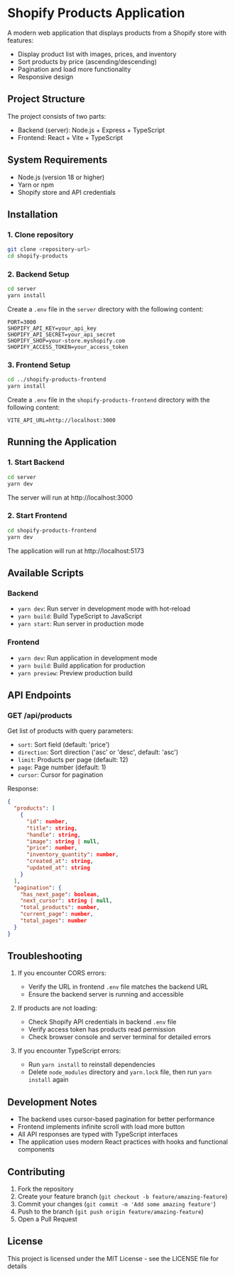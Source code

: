 # Shopify Products Application

A modern web application that displays products from a Shopify store with features:

- Display product list with images, prices, and inventory
- Sort products by price (ascending/descending)
- Pagination and load more functionality
- Responsive design

## Project Structure

The project consists of two parts:

- Backend (server): Node.js + Express + TypeScript
- Frontend: React + Vite + TypeScript

## System Requirements

- Node.js (version 18 or higher)
- Yarn or npm
- Shopify store and API credentials

## Installation

### 1. Clone repository

```bash
git clone <repository-url>
cd shopify-products
```

### 2. Backend Setup

```bash
cd server
yarn install
```

Create a `.env` file in the `server` directory with the following content:

```env
PORT=3000
SHOPIFY_API_KEY=your_api_key
SHOPIFY_API_SECRET=your_api_secret
SHOPIFY_SHOP=your-store.myshopify.com
SHOPIFY_ACCESS_TOKEN=your_access_token
```

### 3. Frontend Setup

```bash
cd ../shopify-products-frontend
yarn install
```

Create a `.env` file in the `shopify-products-frontend` directory with the following content:

```env
VITE_API_URL=http://localhost:3000
```

## Running the Application

### 1. Start Backend

```bash
cd server
yarn dev
```

The server will run at http://localhost:3000

### 2. Start Frontend

```bash
cd shopify-products-frontend
yarn dev
```

The application will run at http://localhost:5173

## Available Scripts

### Backend

- `yarn dev`: Run server in development mode with hot-reload
- `yarn build`: Build TypeScript to JavaScript
- `yarn start`: Run server in production mode

### Frontend

- `yarn dev`: Run application in development mode
- `yarn build`: Build application for production
- `yarn preview`: Preview production build

## API Endpoints

### GET /api/products

Get list of products with query parameters:

- `sort`: Sort field (default: 'price')
- `direction`: Sort direction ('asc' or 'desc', default: 'asc')
- `limit`: Products per page (default: 12)
- `page`: Page number (default: 1)
- `cursor`: Cursor for pagination

Response:

```json
{
  "products": [
    {
      "id": number,
      "title": string,
      "handle": string,
      "image": string | null,
      "price": number,
      "inventory_quantity": number,
      "created_at": string,
      "updated_at": string
    }
  ],
  "pagination": {
    "has_next_page": boolean,
    "next_cursor": string | null,
    "total_products": number,
    "current_page": number,
    "total_pages": number
  }
}
```

## Troubleshooting

1. If you encounter CORS errors:

   - Verify the URL in frontend `.env` file matches the backend URL
   - Ensure the backend server is running and accessible

2. If products are not loading:

   - Check Shopify API credentials in backend `.env` file
   - Verify access token has products read permission
   - Check browser console and server terminal for detailed errors

3. If you encounter TypeScript errors:
   - Run `yarn install` to reinstall dependencies
   - Delete `node_modules` directory and `yarn.lock` file, then run `yarn install` again

## Development Notes

- The backend uses cursor-based pagination for better performance
- Frontend implements infinite scroll with load more button
- All API responses are typed with TypeScript interfaces
- The application uses modern React practices with hooks and functional components

## Contributing

1. Fork the repository
2. Create your feature branch (`git checkout -b feature/amazing-feature`)
3. Commit your changes (`git commit -m 'Add some amazing feature'`)
4. Push to the branch (`git push origin feature/amazing-feature`)
5. Open a Pull Request

## License

This project is licensed under the MIT License - see the LICENSE file for details
